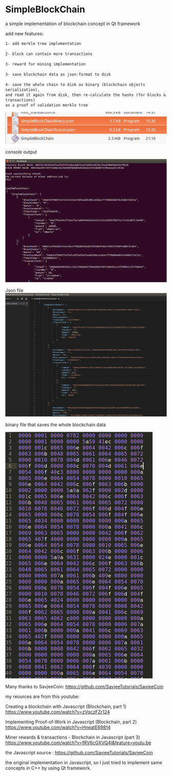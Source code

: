 # SimpleBlockChain
a simple implementation of blockchain concept in Qt framework

add new features:

  	1- add merkle tree implementation

  	2- block can contain more transactions

  	3- reward for mining implementation

  	3- save blockchain data as json-format to disk

  	4- save the whole chain to disk as binary (blockchain objects serialization), 
    and read it again from disk, then re-calculate the hashs (for blocks & transactions) 
    as a proof of validation merkle tree


![alt text](https://github.com/zbahhah/SimpleBlockChain/blob/master/simpleBcJsonBinaryFiles.png)


console output

![alt text](https://github.com/zbahhah/SimpleBlockChain/blob/master/simpleBcOutput.png)


Json file
![alt text](https://github.com/zbahhah/SimpleBlockChain/blob/master/simpleBcJson.png)

binary file that saves the whole blockchain data

![alt text](https://github.com/zbahhah/SimpleBlockChain/blob/master/SimpleBcBinary.png)



Many thanks to SavjeeCoin: https://github.com/SavjeeTutorials/SavjeeCoin

my reources are from this youtube:

Creating a blockchain with Javascript (Blockchain, part 1)
https://www.youtube.com/watch?v=zVqczFZr124


Implementing Proof-of-Work in Javascript (Blockchain, part 2)
https://www.youtube.com/watch?v=HneatE69814


Miner rewards & transactions - Blockchain in Javascript (part 3)
https://www.youtube.com/watch?v=fRV6cGXVQ4I&feature=youtu.be


the Javascript source : https://github.com/SavjeeTutorials/SavjeeCoin

the original implementation in Javascript, so I just tried to implement same concepts in C++ by using Qt framework.

